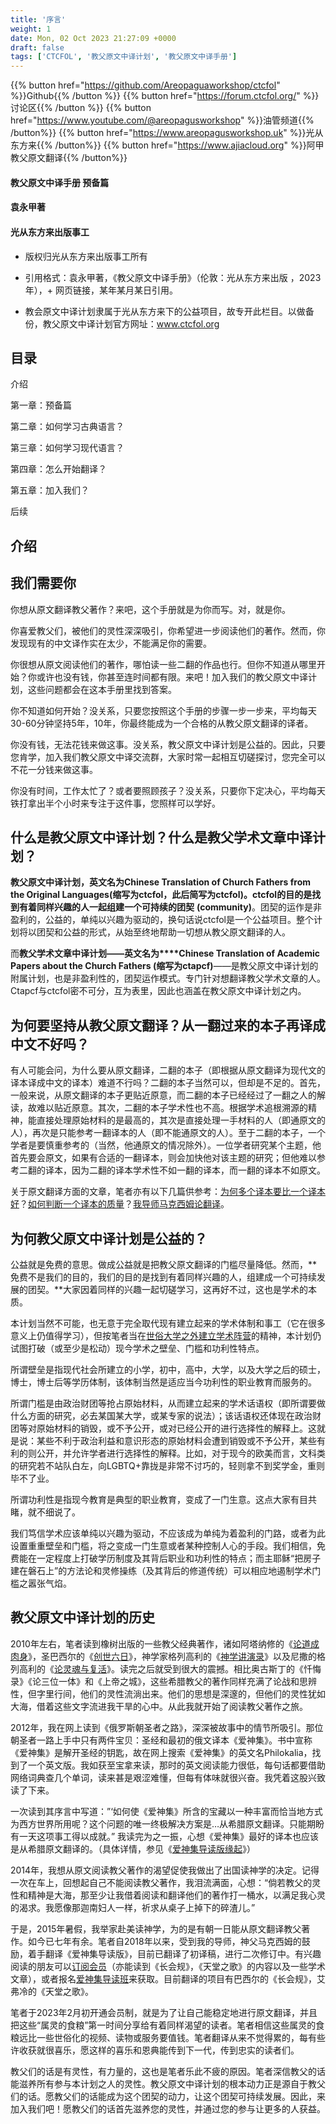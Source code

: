 ```yaml
---
title: '序言'
weight: 1
date: Mon, 02 Oct 2023 21:27:09 +0000
draft: false
tags: ['CTCFOL', '教父原文中译计划', '教父原文中译手册']
---
```


{{% button href="https://github.com/Areopaguaworkshop/ctcfol" %}}Github{{% /button %}}
{{% button href="https://forum.ctcfol.org/" %}}讨论区{{% /button %}}
{{% button href="https://www.youtube.com/@areopagusworkshop" %}}油管频道{{% /button%}}
{{% button href="https://www.areopagusworkshop.uk" %}}光从东方来{{% /button%}}
{{% button href="https://www.ajiacloud.org" %}}阿甲教父原文翻译{{% /button%}}

#### 教父原文中译手册 预备篇

#### 袁永甲著

#### 光从东方来出版事工

*   版权归光从东方来出版事工所有

*   引用格式：袁永甲著，《教父原文中译手册》（伦敦：光从东方来出版 ，2023年），+ 网页链接，某年某月某日引用。
*   教会原文中译计划隶属于光从东方来下的公益项目，故专开此栏目。以做备份，教父原文中译计划官方网址：www.ctcfol.org

目录
--

介绍

第一章：预备篇

第二章：如何学习古典语言？

第三章：如何学习现代语言？

第四章：怎么开始翻译？

第五章：加入我们？

后续

**介绍**
------

**我们需要你**
------


你想从原文翻译教父著作？来吧，这个手册就是为你而写。对，就是你。

你喜爱教父们，被他们的灵性深深吸引，你希望进一步阅读他们的著作。然而，你发现现有的中文译作实在太少，不能满足你的需要。

你很想从原文阅读他们的著作，哪怕读一些二翻的作品也行。但你不知道从哪里开始？你或许也没有钱，你甚至连时间都有限。来吧！加入我们的教父原文中译计划，这些问题都会在这本手册里找到答案。

你不知道如何开始？没关系，只要您按照这个手册的步骤一步一步来，平均每天30-60分钟坚持5年，10年，你最终能成为一个合格的从教父原文翻译的译者。

你没有钱，无法花钱来做这事。没关系，教父原文中译计划是公益的。因此，只要您肯学，加入我们教父原文中译交流群，大家时常一起相互切磋探讨，您完全可以不花一分钱来做这事。

你没有时间，工作太忙了？或者要照顾孩子？没关系，只要你下定决心，平均每天铁打拿出半个小时来专注于这件事，您照样可以学好。

**什么是教父原文中译计划？什么是教父学术文章中译计划？**
------

**教父原文中译计划，英文名为****Chinese Translation of Church Fathers from the Original Languages(****缩写为****ctcfol****，此后简写为****ctcfol)****。****ctcfol****的目的是找到有着同样兴趣的人一起组建一个可持续的团契** **(community)**。团契的运作是非盈利的，公益的，单纯以兴趣为驱动的，换句话说ctcfol是一个公益项目。整个计划将以团契和公益的形式，从始至终地帮助一切想从教父原文翻译的人。

而**教父学术文章中译计划——英文名为****Chinese Translation of Academic Papers about the Church Fathers (缩写为ctapcf)**——是教父原文中译计划的附属计划，也是非盈利性的，团契运作模式。专门针对想翻译教父学术文章的人。Ctapcf与ctcfol密不可分，互为表里，因此也涵盖在教父原文中译计划之内。

**为何要坚持从教父原文翻译？从一翻过来的本子再译成中文不好吗？**
------


有人可能会问，为什么要从原文翻译，二翻的本子（即根据从原文翻译为现代文的译本译成中文的译本）难道不行吗？二翻的本子当然可以，但却是不足的。首先，一般来说，从原文翻译的本子更贴近原意，而二翻的本子已经经过了一翻之人的解读，故难以贴近原意。其次，二翻的本子学术性也不高。根据学术追根溯源的精神，能直接处理原始材料的是最高的，其次是直接处理一手材料的人（即通原文的人），再次是只能参考一翻译本的人（即不能通原文的人）。至于二翻的本子，一个学者是要慎重参考的（当然，他通原文的情况除外）。一位学者研究某个主题，他首先要会原文，如果有合适的一翻译本，则会加快他对该主题的研究；但他难以参考二翻的译本，因为二翻的译本学术性不如一翻的译本，而一翻的译本不如原文。

关于原文翻译方面的文章，笔者亦有以下几篇供参考：[为何多个译本要比一个译本好](https://areopagusworkshop.uk/2022/02/09/%e8%a2%81%e6%b0%b8%e7%94%b2-%e8%ae%ba%e4%b8%ba%e4%bd%95%e5%a4%9a%e4%b8%aa%e8%af%91%e6%9c%ac%e8%a6%81%e6%af%94%e4%b8%80%e4%b8%aa%e8%af%91%e6%9c%ac%e5%a5%bd/)？[如何判断一个译本的质量](https://areopagusworkshop.uk/2022/02/10/%e8%a2%81%e6%b0%b8%e7%94%b2-%e5%a6%82%e4%bd%95%e5%88%a4%e6%96%ad%e4%b8%80%e4%b8%aa%e8%af%91%e6%9c%ac%e7%9a%84%e8%b4%a8%e9%87%8f%ef%bc%9f/)？[我导师马克西姆论翻译](https://areopagusworkshop.uk/2022/01/28/%e6%88%91%e5%af%bc%e5%b8%88%e9%a9%ac%e5%85%8b%e8%a5%bf%e5%a7%86-%e8%ae%ba%e7%bf%bb%e8%af%91/)。

**为何教父原文中译计划是公益的？**
------


公益就是免费的意思。做成公益就是把教父原文翻译的门槛尽量降低。然而，**免费不是我们的目的，我们的目的是找到有着同样兴趣的人，组建成一个可持续发展的团契。**大家因着同样的兴趣一起切磋学习，这再好不过，这也是学术的本质。

本计划当然不可能，也无意于完全取代现有建立起来的学术体制和事工（它在很多意义上仍值得学习），但按笔者当在[世俗大学之外建立学术阵营](https://areopagusworkshop.uk/2022/07/11/%e8%ae%ba%e5%9c%a8%e4%b8%96%e4%bf%97%e5%a4%a7%e5%ad%a6%e4%b9%8b%e5%a4%96%e5%bb%ba%e7%ab%8b%e5%ad%a6%e6%9c%af%e9%98%b5%e8%90%a5%e7%9a%84%e5%bf%85%e8%a6%81%e6%80%a7/)的精神，本计划仍试图打破（或至少是松动）现今学术之壁垒、门槛和功利性特点。

所谓壁垒是指现代社会所建立的小学，初中，高中，大学，以及大学之后的硕士，博士，博士后等学历体制，该体制当然是适应当今功利性的职业教育而服务的。

所谓门槛是由政治财团等抢占原始材料，从而建立起来的学术话语权（即所谓要做什么方面的研究，必去某国某大学，或某专家的说法）；该话语权还体现在政治财团等对原始材料的销毁，或不予公开，或对已经公开的进行选择性的解释上。这就是说：某些不利于政治利益和意识形态的原始材料会遭到销毁或不予公开，某些有利的则公开，并允许学者进行选择性的解释。比如，对于现今的欧美而言，文科类的研究若不站队白左，向LGBTQ+靠拢是非常不讨巧的，轻则拿不到奖学金，重则毕不了业。

所谓功利性是指现今教育是典型的职业教育，变成了一门生意。这点大家有目共睹，就不细说了。

我们笃信学术应该单纯以兴趣为驱动，不应该成为单纯为着盈利的门路，或者为此设置重重壁垒和门槛，将之变成一门生意或者某种控制人心的手段。我们相信，免费能在一定程度上打破学历制度及其背后职业和功利性的特点；而主耶稣“把房子建在磐石上”的方法论和灵修操练（及其背后的修道传统）可以相应地遏制学术门槛之嚣张气焰。

**教父原文中译计划的历史**
------


2010年左右，笔者读到橡树出版的一些教父经典著作，诸如阿塔纳修的《[论道成肉身](https://book.douban.com/subject/3697475/)》，圣巴西尔的《[创世六日](https://book.douban.com/subject/5341017/)》，神学家格列高利的《[神学讲演录](https://book.douban.com/subject/3697466/)》以及尼撒的格列高利的《[论灵魂与复活](https://book.douban.com/subject/1810943/)》。读完之后就受到很大的震撼。相比奥古斯丁的《忏悔录》《论三位一体》和《上帝之城》，这些希腊教父的著作同样充满了论战和思辨性，但字里行间，他们的灵性流淌出来。他们的思想是深邃的，但他们的灵性犹如大海，借着这些文字流进我干旱的心中。从此我就开始了阅读教父著作之旅。

2012年，我在网上读到《俄罗斯朝圣者之路》，深深被故事中的情节所吸引。那位朝圣者一路上手中只有两件宝贝：圣经和最初的俄文译本《爱神集》。书中宣称《爱神集》是解开圣经的钥匙，故在网上搜索《爱神集》的英文名Philokalia，找到了一个英文版。我如获至宝拿来读，那时的英文阅读能力很低，每句话都要借助网络词典查几个单词，读来甚是艰涩难懂，但每有体味就很兴奋。我凭着这股兴致读了下来。

一次读到其序言中写道：”‘如何使《爱神集》所含的宝藏以一种丰富而恰当地方式为西方世界所用呢？这个问题的唯一终极解决方案是…从希腊原文翻译。只能期盼有一天这项事工得以成就。” 我读完为之一振，心想《爱神集》最好的译本也应该是从希腊原文翻译的。（具体详情，参见《[爱神集导读版缘起](https://areopagusworkshop.uk/2021/12/14/%e3%80%8a%e7%88%b1%e7%a5%9e%e9%9b%86%e3%80%8b%e5%af%bc%e8%af%bb%e7%89%88%e4%b9%8b%e7%bc%98%e8%b5%b7/)》）

2014年，我想从原文阅读教父著作的渴望促使我做出了出国读神学的决定。记得一次在车上，回想起自己不能阅读教父著作，我泪流满面，心想：“倘若教父的灵性和精神是大海，那至少让我借着阅读和翻译他们的著作打一桶水，以满足我心灵的渴求。我愿像那迦南妇人一样，祈求从桌子上掉下的碎渣儿。”

于是，2015年暑假，我举家赴美读神学，为的是有朝一日能从原文翻译教父著作。如今已七年有余。笔者自2018年以来，受到我的导师，神父马克西姆的鼓励，着手翻译《爱神集导读版》，目前已翻译了初译稿，进行二次修订中。有兴趣阅读的朋友可以[订阅会员](https://www.ajiacloud.org)（亦能读到《长会规》，《天堂之歌》的内容以及一些学术文章），或者报名[爱神集导读班](https://areopagusworkshop.uk/2022/12/30/%e7%88%b1%e7%a5%9e%e9%9b%86%e5%af%bc%e8%af%bb%e7%8f%ad%e4%b8%8a%ef%bc%892023%e5%b9%b41%e6%9c%889%e6%97%a52000-2130%e5%bc%80%e7%8f%ad%e4%ba%86/)来获取。目前翻译的项目有巴西尔的《长会规》，艾弗冷的《天堂之歌》。

笔者于2023年2月初开通会员制，就是为了让自己能稳定地进行原文翻译，并且把这些“属灵的食粮”第一时间分享给有着同样渴望的读者。笔者相信这些属灵的食粮远比一些世俗化的视频、读物或服务要值钱。笔者翻译从来不觉得累的，每有些许收获就很喜乐，愿这样的喜乐和恩典能传到下一代，传到忠实的读者们。

教父们的话是有灵性，有力量的，这也是笔者乐此不疲的原因。笔者深信教父的话能滋养所有参与本计划之人的灵性。教父原文中译计划的根本动力正是源自于教父们的话。愿教父们的话能成为这个团契的动力，让这个团契可持续发展。因此，来加入我们吧！愿教父们的话首先滋养您的灵性，并通过您的参与让更多的人获益。
